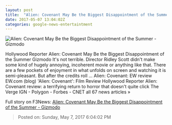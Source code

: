 ```yaml
---
layout: post
title:  "Alien: Covenant May Be the Biggest Disappointment of the Summer - Gizmodo"
date: 2017-05-07 13:04:02Z
categories: google-news-entertaintment
---
```


![Alien: Covenant May Be the Biggest Disappointment of the Summer - Gizmodo](https://i.kinja-img.com/gawker-media/image/upload/s--OOVn89Pf--/c_fill,fl_progressive,g_center,h_450,q_80,w_800/dnsgpmnfkaw6zceh6471.jpg)

Hollywood Reporter Alien: Covenant May Be the Biggest Disappointment of the Summer Gizmodo It's not terrible. Director Ridley Scott didn't make some kind of hugely annoying, incoherent movie or anything like that. There are a few pockets of enjoyment in what unfolds on screen and watching it is semi-pleasant. But after the credits roll ... Alien: Covenant: EW review EW.com (blog) 'Alien: Covenant': Film Review Hollywood Reporter Alien: Covenant review: a terrifying return to horror that doesn't quite click The Verge IGN - Polygon - Forbes - CNET all 67 news articles »


Full story on F3News: [Alien: Covenant May Be the Biggest Disappointment of the Summer - Gizmodo](http://www.f3nws.com/n/gunQd)

> Posted on: Sunday, May 7, 2017 6:04:02 PM
